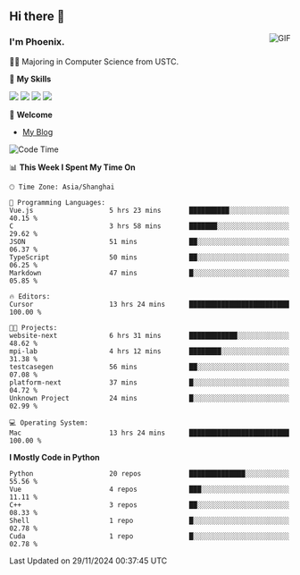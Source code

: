 ## Hi there 👋
<img align="right" alt="GIF" src="https://raw.githubusercontent.com/JoeyBling/JoeyBling/master/pic/pusheencode.gif" />

### I'm Phoenix.

👨‍🎓 Majoring in Computer Science from USTC.

🌟 **My Skills**

![](https://img.shields.io/badge/-Python-3e74a2?style=flat-square&logo=Python&logoColor=fff)
![](https://img.shields.io/badge/-C++-9f62a5?style=flat&logo=cplusplus&logoColor=white)
![](https://img.shields.io/badge/-Linux-185886?style=flat-square&logo=Linux&logoColor=fff)
![](https://img.shields.io/badge/-Rust-ff4136?style=flat-square&logo=Rust&logoColor=fff)

💬 **Welcome**

- [My Blog](https://ysy-phoenix.github.io/)

<!--START_SECTION:waka-->
![Code Time](http://img.shields.io/badge/Code%20Time-991%20hrs%2048%20mins-blue)

📊 **This Week I Spent My Time On** 

```text
🕑︎ Time Zone: Asia/Shanghai

💬 Programming Languages: 
Vue.js                   5 hrs 23 mins       ██████████░░░░░░░░░░░░░░░   40.15 % 
C                        3 hrs 58 mins       ███████░░░░░░░░░░░░░░░░░░   29.62 % 
JSON                     51 mins             ██░░░░░░░░░░░░░░░░░░░░░░░   06.37 % 
TypeScript               50 mins             ██░░░░░░░░░░░░░░░░░░░░░░░   06.25 % 
Markdown                 47 mins             █░░░░░░░░░░░░░░░░░░░░░░░░   05.85 % 

🔥 Editors: 
Cursor                   13 hrs 24 mins      █████████████████████████   100.00 % 

🐱‍💻 Projects: 
website-next             6 hrs 31 mins       ████████████░░░░░░░░░░░░░   48.62 % 
mpi-lab                  4 hrs 12 mins       ████████░░░░░░░░░░░░░░░░░   31.38 % 
testcasegen              56 mins             ██░░░░░░░░░░░░░░░░░░░░░░░   07.08 % 
platform-next            37 mins             █░░░░░░░░░░░░░░░░░░░░░░░░   04.72 % 
Unknown Project          24 mins             █░░░░░░░░░░░░░░░░░░░░░░░░   02.99 % 

💻 Operating System: 
Mac                      13 hrs 24 mins      █████████████████████████   100.00 % 
```

**I Mostly Code in Python** 

```text
Python                   20 repos            ██████████████░░░░░░░░░░░   55.56 % 
Vue                      4 repos             ███░░░░░░░░░░░░░░░░░░░░░░   11.11 % 
C++                      3 repos             ██░░░░░░░░░░░░░░░░░░░░░░░   08.33 % 
Shell                    1 repo              █░░░░░░░░░░░░░░░░░░░░░░░░   02.78 % 
Cuda                     1 repo              █░░░░░░░░░░░░░░░░░░░░░░░░   02.78 % 
```




 Last Updated on 29/11/2024 00:37:45 UTC
<!--END_SECTION:waka-->

<!--
**ysy-phoenix/ysy-phoenix** is a ✨ _special_ ✨ repository because its `README.md` (this file) appears on your GitHub profile.

Here are some ideas to get you started:

- 🔭 I’m currently working on ...
- 🌱 I’m currently learning ...
- 👯 I’m looking to collaborate on ...
- 🤔 I’m looking for help with ...
- 💬 Ask me about ...
- 📫 How to reach me: ...
- 😄 Pronouns: ...
- ⚡ Fun fact: ...
-->
